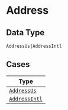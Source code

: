 
# Address

## Data Type

`AddressUs|AddressIntl`

## Cases

| Type |
|  --- |
| [`AddressUs`](../../../doc/models/address-us.md) |
| [`AddressIntl`](../../../doc/models/address-intl.md) |


